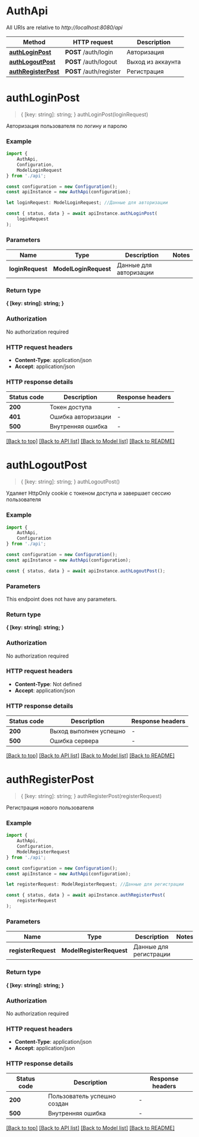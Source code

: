 # AuthApi

All URIs are relative to *http://localhost:8080/api*

|Method | HTTP request | Description|
|------------- | ------------- | -------------|
|[**authLoginPost**](#authloginpost) | **POST** /auth/login | Авторизация|
|[**authLogoutPost**](#authlogoutpost) | **POST** /auth/logout | Выход из аккаунта|
|[**authRegisterPost**](#authregisterpost) | **POST** /auth/register | Регистрация|

# **authLoginPost**
> { [key: string]: string; } authLoginPost(loginRequest)

Авторизация пользователя по логину и паролю

### Example

```typescript
import {
    AuthApi,
    Configuration,
    ModelLoginRequest
} from './api';

const configuration = new Configuration();
const apiInstance = new AuthApi(configuration);

let loginRequest: ModelLoginRequest; //Данные для авторизации

const { status, data } = await apiInstance.authLoginPost(
    loginRequest
);
```

### Parameters

|Name | Type | Description  | Notes|
|------------- | ------------- | ------------- | -------------|
| **loginRequest** | **ModelLoginRequest**| Данные для авторизации | |


### Return type

**{ [key: string]: string; }**

### Authorization

No authorization required

### HTTP request headers

 - **Content-Type**: application/json
 - **Accept**: application/json


### HTTP response details
| Status code | Description | Response headers |
|-------------|-------------|------------------|
|**200** | Токен доступа |  -  |
|**401** | Ошибка авторизации |  -  |
|**500** | Внутренняя ошибка |  -  |

[[Back to top]](#) [[Back to API list]](../README.md#documentation-for-api-endpoints) [[Back to Model list]](../README.md#documentation-for-models) [[Back to README]](../README.md)

# **authLogoutPost**
> { [key: string]: string; } authLogoutPost()

Удаляет HttpOnly cookie с токеном доступа и завершает сессию пользователя

### Example

```typescript
import {
    AuthApi,
    Configuration
} from './api';

const configuration = new Configuration();
const apiInstance = new AuthApi(configuration);

const { status, data } = await apiInstance.authLogoutPost();
```

### Parameters
This endpoint does not have any parameters.


### Return type

**{ [key: string]: string; }**

### Authorization

No authorization required

### HTTP request headers

 - **Content-Type**: Not defined
 - **Accept**: application/json


### HTTP response details
| Status code | Description | Response headers |
|-------------|-------------|------------------|
|**200** | Выход выполнен успешно |  -  |
|**500** | Ошибка сервера |  -  |

[[Back to top]](#) [[Back to API list]](../README.md#documentation-for-api-endpoints) [[Back to Model list]](../README.md#documentation-for-models) [[Back to README]](../README.md)

# **authRegisterPost**
> { [key: string]: string; } authRegisterPost(registerRequest)

Регистрация нового пользователя

### Example

```typescript
import {
    AuthApi,
    Configuration,
    ModelRegisterRequest
} from './api';

const configuration = new Configuration();
const apiInstance = new AuthApi(configuration);

let registerRequest: ModelRegisterRequest; //Данные для регистрации

const { status, data } = await apiInstance.authRegisterPost(
    registerRequest
);
```

### Parameters

|Name | Type | Description  | Notes|
|------------- | ------------- | ------------- | -------------|
| **registerRequest** | **ModelRegisterRequest**| Данные для регистрации | |


### Return type

**{ [key: string]: string; }**

### Authorization

No authorization required

### HTTP request headers

 - **Content-Type**: application/json
 - **Accept**: application/json


### HTTP response details
| Status code | Description | Response headers |
|-------------|-------------|------------------|
|**200** | Пользователь успешно создан |  -  |
|**500** | Внутренняя ошибка |  -  |

[[Back to top]](#) [[Back to API list]](../README.md#documentation-for-api-endpoints) [[Back to Model list]](../README.md#documentation-for-models) [[Back to README]](../README.md)

